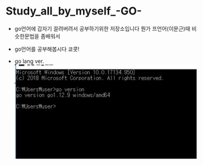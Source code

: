 # Study_all_by_myself_-GO-
- go언어에 갑자기 끌려버려서 공부하기위한 저장소입니다 뭔가 프언어(이문근)때 비슷한문법을 좀배워서 
- go언어를 공부해봅시다 쿄쿗! 

- go lang ver.
![go](./go.JPG)
